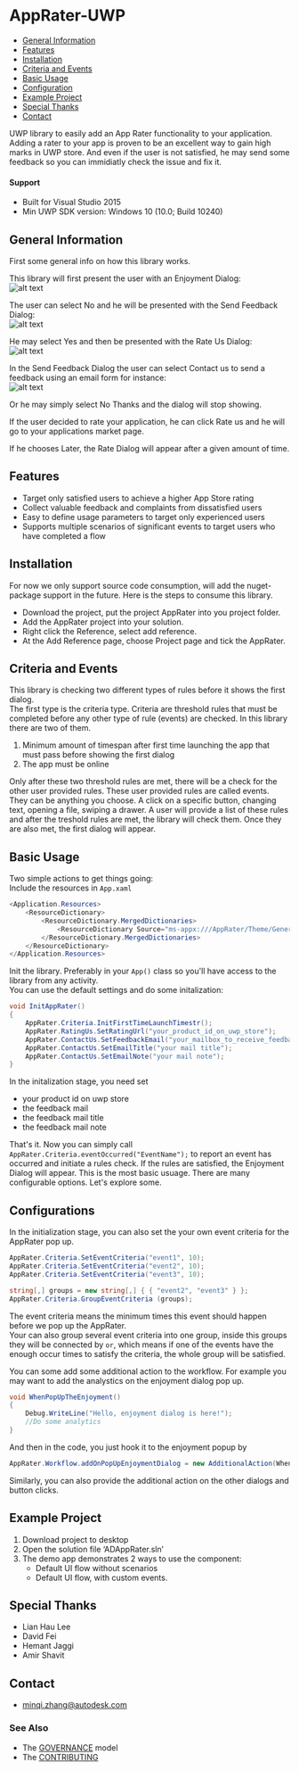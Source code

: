 # AppRater-UWP

* [General Information](https://git.autodesk.com/zhangmin/ADAppRater-UWP#general-information)
* [Features](https://git.autodesk.com/zhangmin/ADAppRater-UWP#features)
* [Installation](https://git.autodesk.com/zhangmin/ADAppRater-UWP#installation)
* [Criteria and Events](https://git.autodesk.com/zhangmin/ADAppRater-UWP#criteria-and-events)
* [Basic Usage](https://git.autodesk.com/zhangmin/ADAppRater-UWP#basic-usage)
* [Configuration](https://git.autodesk.com/zhangmin/ADAppRater-UWP#configurations)
* [Example Project](https://git.autodesk.com/zhangmin/ADAppRater-UWP#example-project)
* [Special Thanks](https://git.autodesk.com/zhangmin/ADAppRater-UWP#special-thanks)
* [Contact](https://git.autodesk.com/zhangmin/ADAppRater-UWP#contact)

UWP library to easily add an App Rater functionality to your application.
Adding a rater to your app is proven to be an excellent way to gain high marks in UWP store. And even if the user is not 
satisfied, he may send some feedback so you can immidiatly check the issue and fix it.

#### Support
* Built for Visual Studio 2015
* Min UWP SDK version: Windows 10 (10.0; Build 10240)

## General Information
First some general info on how this library works.<br> 

This library will first present the user with an Enjoyment Dialog:<br>
![alt text](https://git.autodesk.com/zhangmin/ADAppRater-UWP/blob/master/Assets/enjoyment.PNG "Enjoyment Dialog")


The user can select No and he will be presented with the Send Feedback Dialog:<br>
![alt text](https://git.autodesk.com/zhangmin/ADAppRater-UWP/blob/master/Assets/contactus.PNG "Contact Us Dialog")

He may select Yes and then be presented with the Rate Us Dialog:<br>
![alt text](https://git.autodesk.com/zhangmin/ADAppRater-UWP/blob/master/Assets/rateus.PNG "Rate Us Dialog")

In the Send Feedback Dialog the user can select Contact us to send a feedback using an email form for instance:<br>
![alt text](https://git.autodesk.com/zhangmin/ADAppRater-UWP/blob/master/Assets/ContactUsMail.PNG "Email")

Or he may simply select No Thanks and the dialog will stop showing.

If the user decided to rate your application, he can click Rate us and he will go to your applications market page.

If he chooses Later, the Rate Dialog will appear after a given amount of time.

## Features
* Target only satisfied users to achieve a higher App Store rating
* Collect valuable feedback and complaints from dissatisfied users
* Easy to define usage parameters to target only experienced users
* Supports multiple scenarios of significant events to target users who have completed a flow

## Installation
For now we only support source code consumption, will add the nuget-package support in the future. Here is the steps to consume this library.
* Download the project, put the project AppRater into you project folder. 
* Add the AppRater project into your solution.
* Right click the Reference, select add reference.
* At the Add Reference page, choose Project page and tick the AppRater.


## Criteria and Events
This library is checking two different types of rules before it shows the first dialog.<br>
The first type is the criteria type. Criteria are threshold rules that must be completed before any other type of rule (events) are checked. In this library there are two of them.<br>

1. Minimum amount of timespan after first time launching the app that must pass before showing the first dialog<br>
2. The app must be online <br>

Only after these two threshold rules are met, there will be a check for the other user provided rules. These user provided rules are called events. They can be anything you choose. A click on a specific button, changing text, opening a file, swiping a drawer.
A user will provide a list of these rules and after the treshold rules are met, the library will check them. Once they are also met, the first dialog will appear.

## Basic Usage
Two simple actions to get things going:<br>
Include the resources in `App.xaml`
```C#
<Application.Resources>
    <ResourceDictionary>
        <ResourceDictionary.MergedDictionaries>
            <ResourceDictionary Source="ms-appx:///AppRater/Theme/Generic.xaml" />
        </ResourceDictionary.MergedDictionaries>
    </ResourceDictionary>
</Application.Resources>
```
Init the library. Preferably in your `App()` class so you'll have access to the library from any activity.<br>
You can use the default settings and do some initalization:
```C#
void InitAppRater()
{
    AppRater.Criteria.InitFirstTimeLaunchTimestr();
    AppRater.RatingUs.SetRatingUrl("your_product_id_on_uwp_store");
    AppRater.ContactUs.SetFeedbackEmail("your_mailbox_to_receive_feedback@xxx.com");
    AppRater.ContactUs.SetEmailTitle("your mail title");
    AppRater.ContactUs.SetEmailNote("your mail note");
}
```
In the initalization stage, you need set 
* your product id on uwp store 
* the feedback mail
* the feedback mail title
* the feedback mail note

That's it. Now you can simply call `AppRater.Criteria.eventOccurred("EventName");` to report an event has occurred and initiate a rules check. If the rules are satisfied, the Enjoyment Dialog will appear. 
This is the most basic usuage. There are many configurable options. Let's explore some.

## Configurations
In the initialization stage, you can also set the your own event criteria for the AppRater pop up.<br>
```C#
AppRater.Criteria.SetEventCriteria("event1", 10);
AppRater.Criteria.SetEventCriteria("event2", 10);
AppRater.Criteria.SetEventCriteria("event3", 10);

string[,] groups = new string[,] { { "event2", "event3" } };
AppRater.Criteria.GroupEventCriteria (groups);
```
The event criteria means the minimum times this event should happen before we pop up the AppRater.<br>
Your can also group several event criteria into one group, inside this groups they will be connected by `or`, which means if one of the events have the enough occur times to satisfy the criteria, the whole group will be satisfied.

You can some add some additional action to the workflow. For example you may want to add the analystics on the enjoyment dialog pop up.
```C#
void WhenPopUpTheEnjoyment()
{
    Debug.WriteLine("Hello, enjoyment dialog is here!");
    //Do some analytics
}
```
And then in the code, you just hook it to the enjoyment popup by
```C#
AppRater.Workflow.addOnPopUpEnjoymentDialog = new AdditionalAction(WhenPopUpTheEnjoyment);
```
Similarly, you can also provide the additional action on the other dialogs and button clicks.

## Example Project
1. Download project to desktop
2. Open the solution file ‘ADAppRater.sln’
3. The demo app demonstrates 2 ways to use the component:
    * Default UI flow without scenarios
    * Default UI flow, with custom events.

## Special Thanks
* Lian Hau Lee
* David Fei
* Hemant Jaggi
* Amir Shavit

## Contact
* minqi.zhang@autodesk.com

### See Also
* The [GOVERNANCE](GOVERNANCE.md) model
* The [CONTRIBUTING](CONTRIBUTING.md)
